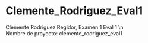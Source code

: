 # Clemente_Rodriguez_Eval1

Clemente Rodriguez Regidor, Examen 1 Eval 1 \n <br>
Nombre de proyecto: clemente_rodriguez_eval1
